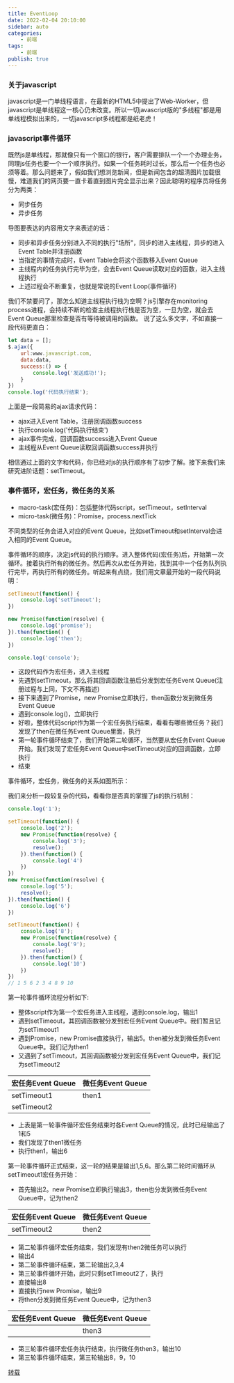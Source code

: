```yaml
---
title: EventLoop
date: 2022-02-04 20:10:00
sidebar: auto
categories:
    - 前端
tags:
    - 前端
publish: true
---
```


### 关于javascript
javascript是一门单线程语言，在最新的HTML5中提出了Web-Worker，但javascript是单线程这一核心仍未改变。所以一切javascript版的"多线程"都是用单线程模拟出来的，一切javascript多线程都是纸老虎！

### javascript事件循环
既然js是单线程，那就像只有一个窗口的银行，客户需要排队一个一个办理业务，同理js任务也要一个一个顺序执行。如果一个任务耗时过长，那么后一个任务也必须等着。那么问题来了，假如我们想浏览新闻，但是新闻包含的超清图片加载很慢，难道我们的网页要一直卡着直到图片完全显示出来？因此聪明的程序员将任务分为两类：
+ 同步任务
+ 异步任务

<!-- ![](/imgs/eventloop/eventloop1.awebp) -->

导图要表达的内容用文字来表述的话：

+ 同步和异步任务分别进入不同的执行"场所"，同步的进入主线程，异步的进入Event Table并注册函数
+ 当指定的事情完成时，Event Table会将这个函数移入Event Queue
+ 主线程内的任务执行完毕为空，会去Event Queue读取对应的函数，进入主线程执行
+ 上述过程会不断重复，也就是常说的Event Loop(事件循环)

我们不禁要问了，那怎么知道主线程执行栈为空啊？js引擎存在monitoring process进程，会持续不断的检查主线程执行栈是否为空，一旦为空，就会去Event Queue那里检查是否有等待被调用的函数。
说了这么多文字，不如直接一段代码更直白：
```javascript
let data = [];
$.ajax({
    url:www.javascript.com,
    data:data,
    success:() => {
        console.log('发送成功!');
    }
})
console.log('代码执行结束');
```
上面是一段简易的ajax请求代码：
+ ajax进入Event Table，注册回调函数success
+ 执行console.log('代码执行结束')
+ ajax事件完成，回调函数success进入Event Queue
+ 主线程从Event Queue读取回调函数success并执行

相信通过上面的文字和代码，你已经对js的执行顺序有了初步了解。接下来我们来研究进阶话题：setTimeout。

### 事件循环，宏任务，微任务的关系
+ macro-task(宏任务)：包括整体代码script，setTimeout，setInterval
+ micro-task(微任务)：Promise，process.nextTick

不同类型的任务会进入对应的Event Queue，比如setTimeout和setInterval会进入相同的Event Queue。

事件循环的顺序，决定js代码的执行顺序。进入整体代码(宏任务)后，开始第一次循环。接着执行所有的微任务。然后再次从宏任务开始，找到其中一个任务队列执行完毕，再执行所有的微任务。听起来有点绕，我们用文章最开始的一段代码说明：
```javascript
setTimeout(function() {
    console.log('setTimeout');
})

new Promise(function(resolve) {
    console.log('promise');
}).then(function() {
    console.log('then');
})

console.log('console');
```
+ 这段代码作为宏任务，进入主线程
+ 先遇到setTimeout，那么将其回调函数注册后分发到宏任务Event Queue(注册过程与上同，下文不再描述)
+ 接下来遇到了Promise，new Promise立即执行，then函数分发到微任务Event Queue
+ 遇到console.log()，立即执行
+ 好啦，整体代码script作为第一个宏任务执行结束，看看有哪些微任务？我们发现了then在微任务Event Queue里面，执行
+ 第一轮事件循环结束了，我们开始第二轮循环，当然要从宏任务Event Queue开始。我们发现了宏任务Event Queue中setTimeout对应的回调函数，立即执行
+ 结束

事件循环，宏任务，微任务的关系如图所示：
<!-- ![](/imgs/eventloop/eventloop2.awebp) -->

我们来分析一段较复杂的代码，看看你是否真的掌握了js的执行机制：
```javascript
console.log('1');

setTimeout(function() {
    console.log('2');
    new Promise(function(resolve) {
        console.log('3');
        resolve();
    }).then(function() {
        console.log('4')
    })
})
new Promise(function(resolve) {
    console.log('5');
    resolve();
}).then(function() {
    console.log('6')
})

setTimeout(function() {
    console.log('8');
    new Promise(function(resolve) {
        console.log('9');
        resolve();
    }).then(function() {
        console.log('10')
    })
})
// 1 5 6 2 3 4 8 9 10
```
第一轮事件循环流程分析如下:
+ 整体script作为第一个宏任务进入主线程，遇到console.log，输出1
+ 遇到setTimeout，其回调函数被分发到宏任务Event Queue中。我们暂且记为setTimeout1
+ 遇到Promise，new Promise直接执行，输出5。then被分发到微任务Event Queue中。我们记为then1
+ 又遇到了setTimeout，其回调函数被分发到宏任务Event Queue中，我们记为setTimeout2

|  宏任务Event Queue  |  微任务Event Queue  |
|   ----   |        ----        |
|  setTimeout1   |  then1 |
|  setTimeout2 |   |

+ 上表是第一轮事件循环宏任务结束时各Event Queue的情况，此时已经输出了1和5
+ 我们发现了then1微任务
+ 执行then1，输出6

第一轮事件循环正式结束，这一轮的结果是输出1,5,6。那么第二轮时间循环从setTimeout1宏任务开始：
+ 首先输出2。new Promise立即执行输出3，then也分发到微任务Event Queue中，记为then2

|  宏任务Event Queue  |  微任务Event Queue  |
|   ----   |        ----        |
|  setTimeout2   |  then2 | 

+ 第二轮事件循环宏任务结束，我们发现有then2微任务可以执行
+ 输出4
+ 第二轮事件循环结束，第二轮输出2,3,4
+ 第三轮事件循环开始，此时只剩setTimeout2了，执行
+ 直接输出8
+ 直接执行new Promise，输出9
+ 将then分发到微任务Event Queue中，记为then3
  
|  宏任务Event Queue  |  微任务Event Queue  |
|   ----   |        ----        |
|   |  then3 | 

+ 第三轮事件循环宏任务执行结束，执行微任务then3，输出10
+ 第三轮事件循环结束，第三轮输出8，9，10

[转载](https://juejin.cn/post/6844903512845860872)
